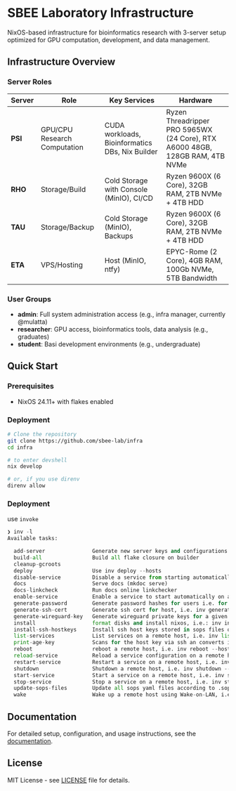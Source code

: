 # SBEE Laboratory Infrastructure

NixOS-based infrastructure for bioinformatics research with 3-server setup optimized for GPU computation, development, and data management.

## Infrastructure Overview

### Server Roles

| Server  | Role                         | Key Services                                    | Hardware                                                                     |
| ------- | ---------------------------- | ----------------------------------------------- | ---------------------------------------------------------------------------- |
| **PSI** | GPU/CPU Research Computation | CUDA workloads, Bioinformatics DBs, Nix Builder | Ryzen Threadripper PRO 5965WX (24 Core), RTX A6000 48GB, 128GB RAM, 4TB NVMe |
| **RHO** | Storage/Build                | Cold Storage with Console (MinIO), CI/CD        | Ryzen 9600X (6 Core), 32GB RAM, 2TB NVMe + 4TB HDD                           |
| **TAU** | Storage/Backup               | Cold Storage (MinIO), Backups                   | Ryzen 9600X (6 Core), 32GB RAM, 2TB NVMe + 4TB HDD                           |
| **ETA** | VPS/Hosting                  | Host (MinIO, ntfy)                              | EPYC-Rome (2 Core), 4GB RAM, 100Gb NVMe, 5TB Bandwidth                        |

### User Groups

- **admin**: Full system administration access (e.g., infra manager, currently @mulatta)
- **researcher**: GPU access, bioinformatics tools, data analysis (e.g., graduates)
- **student**: Basi development environments (e.g., undergraduate)

## Quick Start

### Prerequisites

- NixOS 24.11+ with flakes enabled

### Deployment

```bash
# Clone the repository
git clone https://github.com/sbee-lab/infra
cd infra

# to enter devshell
nix develop

# or, if you use direnv
direnv allow
```

### Deployment

use `invoke`

```python
❯ inv -l
Available tasks:

  add-server               Generate new server keys and configurations for a given hostname and hardware config
  build-all                Build all flake closure on builder
  cleanup-gcroots
  deploy                   Use inv deploy --hosts
  disable-service          Disable a service from starting automatically on a remote host, i.e. inv disable-service --host rho --service nginx
  docs                     Serve docs (mkdoc serve)
  docs-linkcheck           Run docs online linkchecker
  enable-service           Enable a service to start automatically on a remote host, i.e. inv enable-service --host rho --service nginx
  generate-password        Generate password hashes for users i.e. for root in ./hosts/$HOSTNAME.yaml
  generate-ssh-cert        Generate ssh cert for host, i.e. inv generate-ssh-cert bill
  generate-wireguard-key   Generate wireguard private keys for a given hostname (wg-mgnt and wg-serv)
  install                  format disks and install nixos, i.e.: inv install --machine rho --hostname root@rho.sbee.lab
  install-ssh-hostkeys     Install ssh host keys stored in sops files on a remote host, i.e. inv install-ssh-hostkeys --machine mickey --hostname mickey.dos.cit.tum.de
  list-services            List services on a remote host, i.e. inv list-services --host rho --pattern nginx
  print-age-key            Scans for the host key via ssh an converts it to age, i.e. inv scan-age-keys --host <hostname>
  reboot                   reboot a remote host, i.e. inv reboot --host rho
  reload-service           Reload a service configuration on a remote host, i.e. inv reload-service --host rho --service nginx
  restart-service          Restart a service on a remote host, i.e. inv restart-service --host rho --service nginx
  shutdown                 Shutdown a remote host, i.e. inv shutdown --host rho
  start-service            Start a service on a remote host, i.e. inv start-service --host rho --service nginx
  stop-service             Stop a service on a remote host, i.e. inv stop-service --host rho --service nginx
  update-sops-files        Update all sops yaml files according to .sops.nix rules
  wake                     Wake up a remote host using Wake-on-LAN, i.e, inv wake --host rho

```

## Documentation

For detailed setup, configuration, and usage instructions, see the [documentation](https://sbee-lab.github.io/infra).

## License

MIT License - see [LICENSE](LICENSE) file for details.
